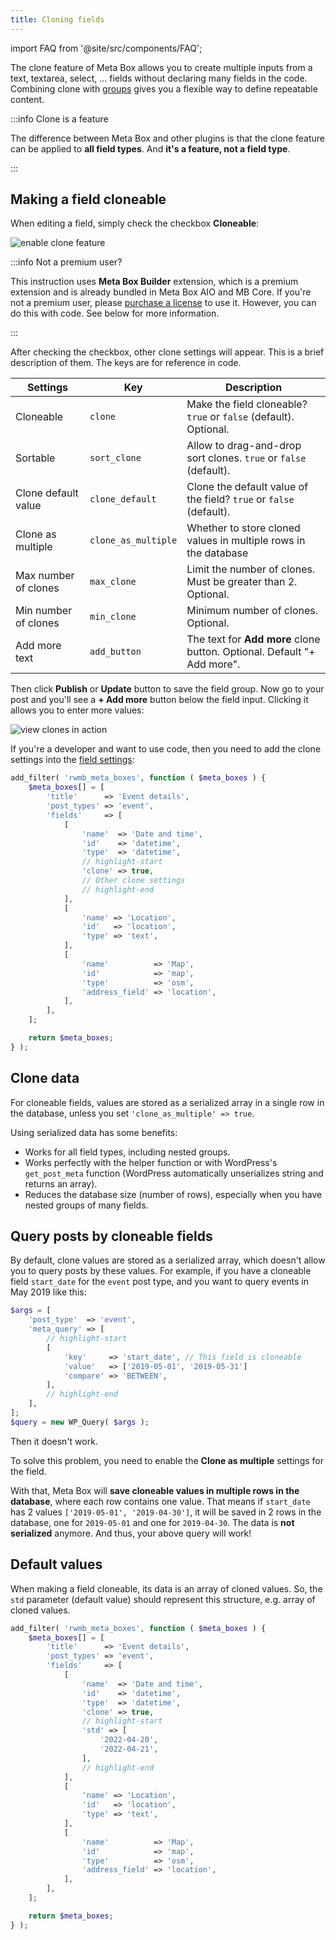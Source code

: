 ```yaml
---
title: Cloning fields
---
```


import FAQ from '@site/src/components/FAQ';

The clone feature of Meta Box allows you to create multiple inputs from a text, textarea, select, ... fields without declaring many fields in the code. Combining clone with [groups](/extensions/meta-box-group/) gives you a flexible way to define repeatable content.

:::info Clone is a feature

The difference between Meta Box and other plugins is that the clone feature can be applied to **all field types**. And **it's a feature, not a field type**.

:::

## Making a field cloneable

When editing a field, simply check the checkbox **Cloneable**:

![enable clone feature](https://i.imgur.com/1QrOVGT.png)

:::info Not a premium user?

This instruction uses **Meta Box Builder** extension, which is a premium extension and is already bundled in Meta Box AIO and MB Core. If you're not a premium user, please [purchase a license](https://metabox.io/pricing/) to use it. However, you can do this with code. See below for more information.

:::

After checking the checkbox, other clone settings will appear. This is a brief description of them. The keys are for reference in code.

Settings|Key|Description
---|---|---
Cloneable|`clone`|Make the field cloneable? `true` or `false` (default). Optional.
Sortable|`sort_clone`|Allow to drag-and-drop sort clones. `true` or `false` (default).
Clone default value|`clone_default`|Clone the default value of the field? `true` or `false` (default).
Clone as multiple|`clone_as_multiple`| Whether to store cloned values in multiple rows in the database
Max number of clones|`max_clone`|Limit the number of clones. Must be greater than 2. Optional.
Min number of clones|`min_clone`|Minimum number of clones. Optional.
Add more text|`add_button`|The text for **Add more** clone button. Optional. Default "+ Add more".

Then click **Publish** or **Update** button to save the field group. Now go to your post and you'll see a **+ Add more** button below the field input. Clicking it allows you to enter more values:

![view clones in action](https://i.imgur.com/PM4Mbqb.png)

If you're a developer and want to use code, then you need to add the clone settings into the [field settings](/creating-fields-with-code/#fields):

```php
add_filter( 'rwmb_meta_boxes', function ( $meta_boxes ) {
    $meta_boxes[] = [
        'title'      => 'Event details',
        'post_types' => 'event',
        'fields'     => [
            [
                'name'  => 'Date and time',
                'id'    => 'datetime',
                'type'  => 'datetime',
                // highlight-start
                'clone' => true,
                // Other clone settings
                // highlight-end
            ],
            [
                'name' => 'Location',
                'id'   => 'location',
                'type' => 'text',
            ],
            [
                'name'          => 'Map',
                'id'            => 'map',
                'type'          => 'osm',
                'address_field' => 'location',
            ],
        ],
    ];

    return $meta_boxes;
} );
```

## Clone data

For cloneable fields, values are stored as a serialized array in a single row in the database, unless you set `'clone_as_multiple' => true`.

Using serialized data has some benefits:

- Works for all field types, including nested groups.
- Works perfectly with the helper function or with WordPress's `get_post_meta` function (WordPress automatically unserializes string and returns an array).
- Reduces the database size (number of rows), especially when you have nested groups of many fields.

## Query posts by cloneable fields

By default, clone values are stored as a serialized array, which doesn't allow you to query posts by these values. For example, if you have a cloneable field `start_date` for the `event` post type, and you want to query events in May 2019 like this:

```php
$args = [
    'post_type'  => 'event',
    'meta_query' => [
        // highlight-start
        [
            'key'     => 'start_date', // This field is cloneable
            'value'   => ['2019-05-01', '2019-05-31']
            'compare' => 'BETWEEN',
        ],
        // highlight-end
    ],
];
$query = new WP_Query( $args );
```

Then it doesn't work.

To solve this problem, you need to enable the **Clone as multiple** settings for the field.

With that, Meta Box will **save cloneable values in multiple rows in the database**, where each row contains one value. That means if `start_date` has 2 values `['2019-05-01', '2019-04-30']`, it will be saved in 2 rows in the database, one for `2019-05-01` and one for `2019-04-30`. The data is **not serialized** anymore. And thus, your above query will work!

## Default values

When making a field cloneable, its data is an array of cloned values. So, the `std` parameter (default value) should represent this structure, e.g. array of cloned values.

```php
add_filter( 'rwmb_meta_boxes', function ( $meta_boxes ) {
    $meta_boxes[] = [
        'title'      => 'Event details',
        'post_types' => 'event',
        'fields'     => [
            [
                'name'  => 'Date and time',
                'id'    => 'datetime',
                'type'  => 'datetime',
                'clone' => true,
                // highlight-start
                'std' => [
                    '2022-04-20',
                    '2022-04-21',
                ],
                // highlight-end
            ],
            [
                'name' => 'Location',
                'id'   => 'location',
                'type' => 'text',
            ],
            [
                'name'          => 'Map',
                'id'            => 'map',
                'type'          => 'osm',
                'address_field' => 'location',
            ],
        ],
    ];

    return $meta_boxes;
} );
```